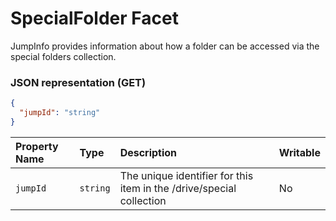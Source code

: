 ﻿# SpecialFolder Facet
JumpInfo provides information about how a folder can be accessed via the special
folders collection.

### JSON representation (GET)

<!-- { "blockType": "resource", "@odata.type": "oneDrive.jumpinfo" } -->
```json
{
  "jumpId": "string"
}
```

| Property Name | Type     | Description                                                          | Writable |
|:--------------|:---------|:---------------------------------------------------------------------|:---------|
| `jumpId`      | `string` | The unique identifier for this item in the /drive/special collection | No       |
